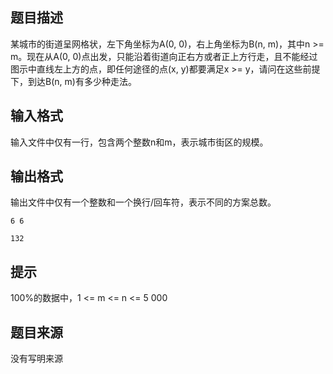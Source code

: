 


## 题目描述
某城市的街道呈网格状，左下角坐标为A(0, 0)，右上角坐标为B(n, m)，其中n >= m。现在从A(0, 0)点出发，只能沿着街道向正右方或者正上方行走，且不能经过图示中直线左上方的点，即任何途径的点(x, y)都要满足x >= y，请问在这些前提下，到达B(n, m)有多少种走法。
## 输入格式
输入文件中仅有一行，包含两个整数n和m，表示城市街区的规模。
## 输出格式
输出文件中仅有一个整数和一个换行/回车符，表示不同的方案总数。

```input1
6 6

```

```output1
132
```

## 提示
100%的数据中，1 <= m <= n <= 5 000
## 题目来源
没有写明来源



